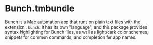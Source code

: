 # Bunch.tmbundle
Bunch is a Mac automation app that runs on plain text files with the extension `.bunch`. It has its own "language", and this package provides syntax highlighting for Bunch files, as well as light/dark color schemes, snippets for common commands, and completion for app names. 
